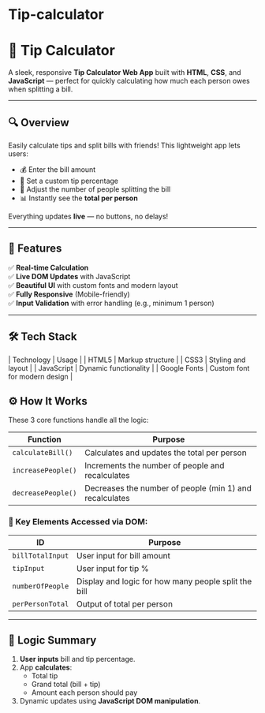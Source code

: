 # Tip-calculator

# 💸 Tip Calculator

A sleek, responsive **Tip Calculator Web App** built with **HTML**, **CSS**, and **JavaScript** — perfect for quickly calculating how much each person owes when splitting a bill.

---

## 🔍 Overview

Easily calculate tips and split bills with friends! This lightweight app lets users:

- 💰 Enter the bill amount  
- 🎯 Set a custom tip percentage  
- 👥 Adjust the number of people splitting the bill  
- 📊 Instantly see the **total per person**

Everything updates **live** — no buttons, no delays!

---

## 🚀 Features

✅ **Real-time Calculation**  
✅ **Live DOM Updates** with JavaScript  
✅ **Beautiful UI** with custom fonts and modern layout  
✅ **Fully Responsive** (Mobile-friendly)  
✅ **Input Validation** with error handling (e.g., minimum 1 person)

---

## 🛠️ Tech Stack

| Technology | Usage |
| HTML5      | Markup structure |
| CSS3       | Styling and layout |
| JavaScript | Dynamic functionality |
| Google Fonts | Custom font for modern design |


## ⚙️ How It Works

These 3 core functions handle all the logic:

| Function | Purpose |
|----------|---------|
| `calculateBill()` | Calculates and updates the total per person |
| `increasePeople()` | Increments the number of people and recalculates |
| `decreasePeople()` | Decreases the number of people (min 1) and recalculates |

### 📌 Key Elements Accessed via DOM:

| ID | Purpose |
|----|---------|
| `billTotalInput` | User input for bill amount |
| `tipInput` | User input for tip % |
| `numberOfPeople` | Display and logic for how many people split the bill |
| `perPersonTotal` | Output of total per person |

---

## 🧠 Logic Summary

1. **User inputs** bill and tip percentage.
2. App **calculates**:
   - Total tip
   - Grand total (bill + tip)
   - Amount each person should pay
3. Dynamic updates using **JavaScript DOM manipulation**.



